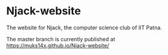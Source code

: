# Njack-website
The website for Njack, the computer science club of IIT Patna.

The master branch is currently published at https://muks14x.github.io/Njack-website/
